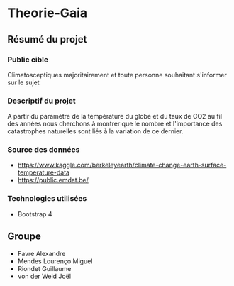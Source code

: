 # Theorie-Gaia

## Résumé du projet

### Public cible

Climatosceptiques majoritairement et toute personne souhaitant s'informer sur le sujet

### Descriptif du projet
A partir du paramètre de la température du globe et du taux de CO2 au fil des années nous cherchons à montrer que le nombre et l'importance des catastrophes naturelles sont liés à la variation de ce dernier.

### Source des données

- https://www.kaggle.com/berkeleyearth/climate-change-earth-surface-temperature-data
- https://public.emdat.be/

### Technologies utilisées

 - Bootstrap 4
 
## Groupe
 - Favre Alexandre
 - Mendes Lourenço Miguel
 - Riondet Guillaume
 - von der Weid Joël